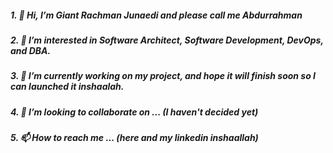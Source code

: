 ##### 1. 👋 Hi, I’m Giant Rachman Junaedi and please call me Abdurrahman
##### 2. 👀 I’m interested in Software Architect, Software Development, DevOps, and DBA.
##### 3. 🌱 I’m currently working on my project, and hope it will finish soon so I can launched it inshaalah.
##### 4. 💞️ I’m looking to collaborate on ... (I haven't decided yet)
##### 5. 📫 How to reach me ... (here and my linkedin inshaallah)
